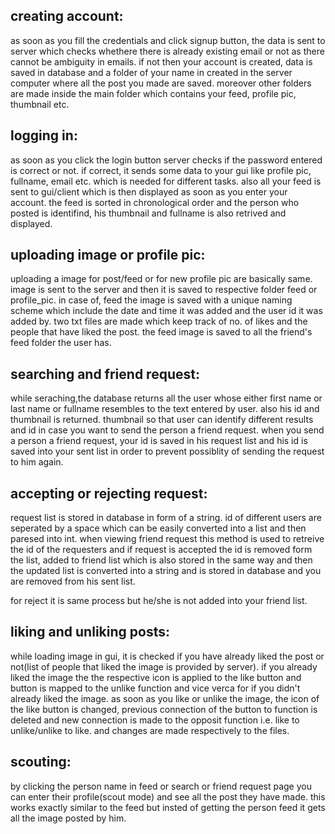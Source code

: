 creating account:
-
as soon as you fill the credentials and click signup button, the data is sent to server which checks whethere there is already existing email or not as there cannot be ambiguity in emails. if not then your account is created, data is saved in database and a folder of your name in created in the server computer where all the post you made are saved. moreover other folders are made inside the main folder which contains your feed, profile pic, thumbnail etc.

logging in:
-
as soon as you click the login button server checks if the password entered is correct or not. if correct, it sends some data to your gui like profile pic, fullname, email etc. which is needed for different tasks. also all your feed is sent to gui/client which is then displayed as soon as you enter your account. the feed is sorted in chronological order and the person who posted is identifind, his thumbnail and fullname is also retrived and displayed.

uploading image or profile pic:
-
uploading a image for post/feed or for new profile pic are basically same. image is sent to the server and then it is saved to respective folder feed or profile_pic. in case of, feed the image is saved with a unique naming scheme which include the date and time it was added and the user id it was added by. two txt files are made which keep track of no. of likes and the people that have liked the post. the feed image is saved to all the friend's feed folder the user has.

searching and friend request:
-
while seraching,the database returns all the user whose either first name or last name or fullname resembles to the text entered by user. also his id and thumbnail is returned. thumbnail so that user can identify different results and id in case you want to send the person a friend request. when you send a person a friend request, your id is saved in his request list and his id is saved into your sent list in order to prevent possiblity of sending the request to him again.

accepting or rejecting request:
- 
request list is stored in database in form of a string. id of different users are seperated by a space which can be easily converted into a list and then paresed into int. when viewing friend request this method is used to retreive the id of the requesters and if request is accepted the id is removed form the list, added to friend list which is also stored in the same way and then the updated list is converted into a string and is stored in database and you are removed from his sent list.

for reject it is same process but he/she is not added into your friend list.

liking and unliking posts:
-
while loading image in gui, it is checked if you have already liked the post or not(list of people that liked the image is provided by server). if you already liked the image the the respective icon is applied to the like button and button is mapped to the unlike function and vice verca for if you didn't already liked the image. as soon as you like or unlike the image, the icon of the like button is changed, previous connection of the button to function is deleted and new connection is made to the opposit function i.e. like to unlike/unlike to like. and changes are made respectively to the files.

scouting:
-
by clicking the person name in feed or search or friend request page you can enter their profile(scout mode) and see all the post they have made. this works exactly similar to the feed but insted of getting the person feed it gets all the image posted by him.
